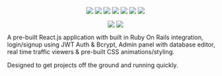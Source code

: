 <p align="center">
  <img align="center" src="https://img.shields.io/badge/CSS-3.0-1572B6">
  <img align="center" src="https://img.shields.io/badge/HTML-5.2-E34F26">
  <img align="center" src="https://img.shields.io/badge/Javascript-1.8.5-F7DF1E">
  <img align="center" src="https://img.shields.io/badge/Postgresql-12.1-336791">
  <img align="center" src="https://img.shields.io/badge/React.JS-16.13.1-61DAFB">
  <img align="center" src="https://img.shields.io/badge/Ruby-2.6.5-CC342D">
  <img align="center" src="https://img.shields.io/badge/Ruby%20On%20Rails-6.0.3.2-cc0600">
</p>

<p align="center">
  <a href="https://github.com/trunkslamchest/stock_react_rails/tree/frontend-0.34/"><img align="center" src="https://img.shields.io/badge/Most%20Recent%20Frontend%20Repository%20-0.34-000000"></a>
  <a href="https://github.com/trunkslamchest/stock_react_rails_backend/tree/backend-0.22/"><img align="center" src="https://img.shields.io/badge/Most%20Recent%20Backend%20Repository%20-0.22-000000"></a>
</p>

A pre-built React.js application with built in Ruby On Rails integration, login/signup using JWT Auth & Bcrypt, Admin panel with database editor, real time traffic viewers & pre-built CSS animations/styling.

Designed to get projects off the ground and running quickly.